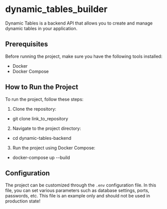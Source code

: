 # dynamic_tables_builder

Dynamic Tables is a backend API that allows you to create and manage dynamic tables in your application.

## Prerequisites

Before running the project, make sure you have the following tools installed:

- Docker
- Docker Compose

## How to Run the Project

To run the project, follow these steps:

1. Clone the repository:
- git clone link_to_repository

2. Navigate to the project directory:
- cd dynamic-tables-backend

3. Run the project using Docker Compose:
- docker-compose up --build

## Configuration

The project can be customized through the `.env` configuration file. In this file, you can set various parameters such as database settings, ports, passwords, etc.
This file is an example only and should not be used in production state!
